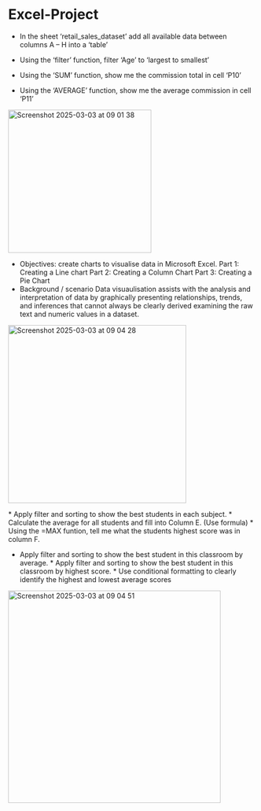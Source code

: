 # Excel-Project

* In the sheet ‘retail_sales_dataset’ add all available data between columns A – H into a ‘table’

* Using the ‘filter’ function, filter ‘Age’ to ‘largest to smallest’

* Using the ‘SUM’ function, show me the commission total in cell ‘P10’

* Using the ‘AVERAGE’ function, show me the average commission in cell ‘P11’

<img width="291" alt="Screenshot 2025-03-03 at 09 01 38" src="https://github.com/user-attachments/assets/f5e3cfd7-d8b7-4b84-a4b9-3f1c8c15fae0" />

* Objectives: create charts to visualise data in Microsoft Excel.
Part 1: Creating a Line chart
Part 2: Creating a Column Chart
Part 3: Creating a Pie Chart
* Background / scenario
Data visuaulisation assists with the analysis and interpretation of data by graphically
presenting relationships, trends, and inferences that cannot always be clearly derived examining the raw text and numeric values in a dataset.

<img width="362" alt="Screenshot 2025-03-03 at 09 04 28" src="https://github.com/user-attachments/assets/1975f036-8dc1-49bd-821f-9ee9a4500e2f" />

﻿﻿﻿* Apply filter and sorting to show the best students in each subject.
﻿﻿﻿* Calculate the average for all students and fill into Column E. (Use formula)
﻿﻿﻿* Using the =MAX funtion, tell me what the students highest score was in column F.
* Apply filter and sorting to show the best student in this classroom by average.
﻿﻿﻿* Apply filter and sorting to show the best student in this classroom by highest score.
﻿﻿﻿* Use conditional formatting to clearly identify the highest and lowest average scores

<img width="432" alt="Screenshot 2025-03-03 at 09 04 51" src="https://github.com/user-attachments/assets/473db96d-caba-404e-837e-148692f08a37" />

